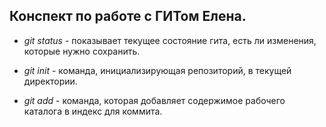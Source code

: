 ## Конспект по работе с ГИТом Елена.

* *git status* - показывает текущее состояние гита, есть ли изменения, которые нужно сохранить.

* *git init* - команда, инициализирующая репозиторий, в текущей директории.

* *git add* - команда, которая добавляет содержимое рабочего каталога в индекс для коммита.